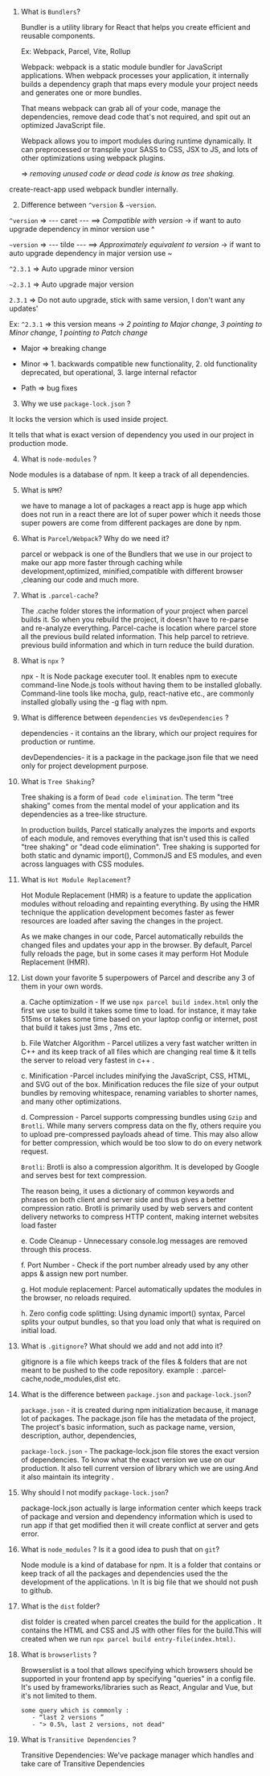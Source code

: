 1. What is `Bundlers`?

   Bundler is a utility library for React that helps you create efficient and reusable components.

   Ex: Webpack, Parcel, Vite, Rollup

   Webpack: webpack is a static module bundler for JavaScript applications. When webpack processes your application, it internally
   builds a dependency graph that maps every module your project needs and generates one or more bundles.

   That means webpack can grab all of your code, manage the dependencies, remove dead code that's not required, and
   spit out an optimized JavaScript file.

   Webpack allows you to import modules during runtime dynamically.
   It can preprocessed or transpile your SASS to CSS, JSX to JS, and lots of other optimizations using webpack plugins.

   => _removing unused code or dead code is know as tree shaking._

create-react-app used webpack bundler internally.

2. Difference between `^version` & `~version`.

`^version` => --- caret --- ==> _Compatible with version_ -> if want to auto upgrade dependency in minor version use ^

`~version` => --- tilde --- ==> _Approximately equivalent to version_ -> if want to auto upgrade dependency in major version use ~

`^2.3.1` =>  Auto upgrade minor version

`~2.3.1` => Auto upgrade major version

`2.3.1` => Do not auto upgrade, stick with same version, I don't want any updates'

Ex: `^2.3.1` => this version means -> _2 pointing to Major change_, _3 pointing to Minor change_, _1 pointing to Patch change_

* Major => breaking change

* Minor => 1. backwards compatible new functionality, 2. old functionality deprecated, but operational, 3. large internal refactor

* Path => bug fixes

3. Why we use `package-lock.json` ?

It locks the version which is used inside project.

It tells that what is exact version of dependency you used in our project in production mode.

4. What is `node-modules` ?

Node modules is a database of npm.
It keep a track of all dependencies.

5.  What is `NPM`?

    we have to manage a lot of packages a react app is huge app which does not run in a react there are lot of super power which it
    needs those super powers are come from different packages are done by npm.

6.  What is `Parcel/Webpack`? Why do we need it?

    parcel or webpack is one of the Bundlers that we use in our project to make our app more faster through caching while
    development,optimized, minified,compatible with different browser ,cleaning our code and much more.

7.  What is `.parcel-cache`?

    The .cache folder stores the information of your project when parcel builds it. So when you rebuild the project, it doesn't have
    to re-parse and re-analyze everything.
    Parcel-cache is location where parcel store all the previous build related information. This help parcel to retrieve.
    previous build information and which in turn reduce the build duration.

8.  What is `npx` ?

    npx - It is Node package executer tool.
    It enables npm to execute command-line Node.js tools without having them to be installed globally. Command-line tools like mocha,
    gulp, react-native etc., are commonly installed globally using the -g flag with npm.

9.  What is difference between `dependencies` vs `devDependencies` ?

    dependencies - it contains an the library, which our project requires for production or runtime.

    devDependencies- it is a package in the package.json file that we need only for project development purpose.

10. What is `Tree Shaking`?

    Tree shaking is a form of `Dead code elimination`. The term "tree shaking" comes from the mental model of your application and its
    dependencies as a tree-like structure.

    In production builds, Parcel statically analyzes the imports and exports of each module, and removes everything that isn't used
    this is called "tree shaking" or "dead code elimination". Tree shaking is supported for both static and dynamic import(),
    CommonJS and ES modules, and even across languages with CSS modules.

11. What is `Hot Module Replacement`?

    Hot Module Replacement (HMR) is a feature to update the application modules without reloading and repainting everything.
    By using the HMR technique the application development becomes faster as fewer resources are loaded after saving the changes in
    the project.

    As we make changes in our code, Parcel automatically rebuilds the changed files and updates your app in the browser. By default,
    Parcel fully reloads the page, but in some cases it may perform Hot Module Replacement (HMR).

12. List down your favorite 5 superpowers of Parcel and describe any 3 of them in your own words.

    a. Cache optimization - If we use `npx parcel build index.html` only the first we use to build it takes some time to load. for
    instance, it may take 515ms or takes some time based on your laptop config or internet, post that build it takes just 3ms , 7ms
    etc.

    b. File Watcher Algorithm - Parcel utilizes a very fast watcher written in C++ and its keep track of all files which are changing
    real time & it tells the server to reload very fastest in c++ .

    c. Minification -Parcel includes minifying the JavaScript, CSS, HTML, and SVG out of the box. Minification reduces the file size
    of your output bundles by removing whitespace, renaming variables to shorter names, and many other optimizations.

    d. Compression - Parcel supports compressing bundles using `Gzip` and `Brotli`. While many servers compress data on the fly,
    others
    require you to upload pre-compressed payloads ahead of time. This may also allow for better compression, which would be too slow
    to do on every network request.

    `Brotli`: Brotli is also a compression algorithm. It is developed by Google and serves best for text compression.

    The reason being, it uses a dictionary of common keywords and phrases on both client and server side and thus gives a better
    compression ratio.
    Brotli is primarily used by web servers and content delivery networks to compress HTTP content, making internet websites load
    faster

    e. Code Cleanup - Unnecessary console.log messages are removed through this process.

    f. Port Number - Check if the port number already used by any other apps & assign new port number.

    g. Hot module replacement: Parcel automatically updates the modules in the browser, no reloads required.

    h. Zero config code splitting: Using dynamic import() syntax, Parcel splits your output bundles, so that you load only that what
    is required on initial load.

13. What is `.gitignore`? What should we add and not add into it?

    gitignore is a file which keeps track of the files & folders that are not meant to be pushed to the code repository.
    example : .parcel-cache,node_modules,dist etc.

14. What is the difference between `package.json` and `package-lock.json`?

    `package.json` - it is created during npm initialization because, it manage lot of packages.
    The package.json file has the metadata of the project, The project's basic information, such as package name, version,
    description, author, dependencies,

    `package-lock.json` - The package-lock.json file stores the exact version of dependencies. To know what the exact version we use
    on our production. It also tell current version of library which we are using.And it also maintain its integrity .

15. Why should I not modify `package-lock.json`?

    package-lock.json actually is large information center which keeps track of package and version and dependency information which
    is used to run app if that get modified then it will create conflict at server and gets error.

16. What is `node_modules` ? Is it a good idea to push that on `git`?

    Node module is a kind of database for npm.
    It is a folder that contains or keep track of all the packages and dependencies used the the development of the applications. \n
    It is big file that we should not push to github.

17. What is the `dist` folder?

    dist folder is created when parcel creates the build for the application . It contains the HTML and CSS and JS with other files
    for the build.This will created when we run `npx parcel build entry-file(index.html)`.

18. What is `browserlists` ?

    Browserslist is a tool that allows specifying which browsers should be supported in your frontend app by specifying "queries" in a
    config file. It's used by frameworks/libraries such as React, Angular and Vue, but it's not limited to them.

        some query which is commonly :
           - “last 2 versions ”
           - "> 0.5%, last 2 versions, not dead"

19. What is `Transitive Dependencies` ?

    Transitive Dependencies: We've package manager which handles and take care of Transitive Dependencies
